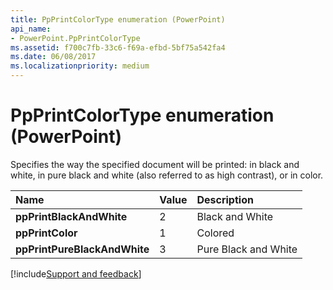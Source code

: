 ```yaml
---
title: PpPrintColorType enumeration (PowerPoint)
api_name:
- PowerPoint.PpPrintColorType
ms.assetid: f700c7fb-33c6-f69a-efbd-5bf75a542fa4
ms.date: 06/08/2017
ms.localizationpriority: medium
---
```



# PpPrintColorType enumeration (PowerPoint)

Specifies the way the specified document will be printed: in black and white, in pure black and white (also referred to as high contrast), or in color.



|Name|Value|Description|
|:-----|:-----|:-----|
|**ppPrintBlackAndWhite**|2|Black and White|
|**ppPrintColor**|1|Colored|
|**ppPrintPureBlackAndWhite**|3|Pure Black and White|

[!include[Support and feedback](~/includes/feedback-boilerplate.md)]